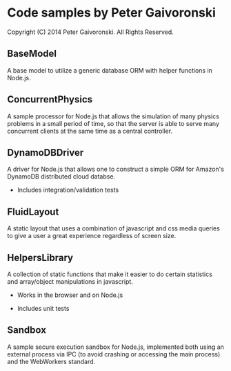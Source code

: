 # Code samples by Peter Gaivoronski #

Copyright (C) 2014 Peter Gaivoronski. All Rights Reserved.

## BaseModel ##
A base model to utilize a generic database ORM with helper functions in Node.js.

## ConcurrentPhysics ##
A sample processor for Node.js that allows the simulation of many physics problems in a small period of time, so that the server is able to serve many concurrent clients at the same time as a central controller.

## DynamoDBDriver ##
A driver for Node.js that allows one to construct a simple ORM for Amazon's DynamoDB distributed cloud databse.

* Includes integration/validation tests

## FluidLayout ##
A static layout that uses a combination of javascript and css media queries to give a user a great experience regardless of screen size.

## HelpersLibrary ##
A collection of static functions that make it easier to do certain statistics and array/object manipulations in javascript.

* Works in the browser and on Node.js

* Includes unit tests

## Sandbox ##
A sample secure execution sandbox for Node.js, implemented both using an external process via IPC (to avoid crashing or accessing the main process) and the WebWorkers standard.